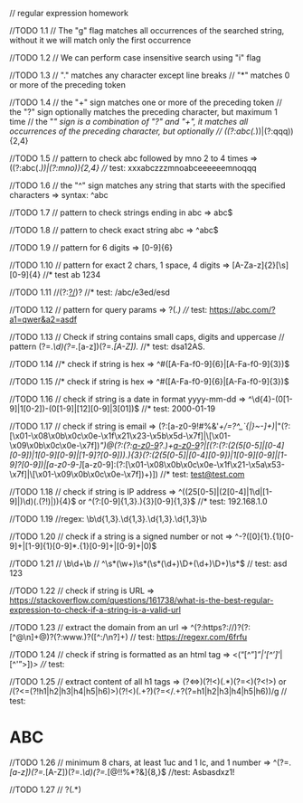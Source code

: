 // regular expression homework

//TODO 1.1
// The "g" flag matches all occurrences of the searched string, without it we will match only the first occurrence

//TODO 1.2
// We can perform case insensitive search using "i" flag

//TODO 1.3
// "." matches any character except line breaks
// "*" matches 0 or more of the preceding token

//TODO 1.4
// the "+" sign matches one or more of the preceding token
// the "?" sign optionally matches the preceding character, but maximum 1 time
// the "*" sign is a combination of  "?" and "+", it matches all occurrences of the preceding character, but optionally
// ((?:abc(.*))|(?:qqq)){2,4}

//TODO 1.5
// pattern to check abc followed by mno 2 to 4 times => ((?:abc(.*))|(?:mno)){2,4}
//* test: xxxabczzzmnoabceeeeeemnoqqq

//TODO 1.6
// the "^" sign matches any string that starts with the specified characters => syntax: ^abc

//TODO 1.7
// pattern to check strings ending in abc => abc$

//TODO 1.8
// pattern to check exact string abc => ^abc$

//TODO 1.9
// pattern for 6 digits => [0-9]{6}

//TODO 1.10
// pattern for exact 2 chars, 1 space, 4 digits => [A-Za-z]{2}[\s][0-9]{4}
//* test ab 1234

//TODO 1.11
//(?:[?/](.*))?
//* test: /abc/e3ed/esd

//TODO 1.12
// pattern for query params => \?(.*)
//* test: https://abc.com/?a1=qwer&a2=asdf

//TODO 1.13
// Check if string contains small caps, digits and uppercase
// pattern (?=.*\d)(?=.*[a-z])(?=.*[A-Z]).*
//* test:  dsa12AS.

//TODO 1.14
//* check if string is hex => ^#([A-Fa-f0-9]{6}|[A-Fa-f0-9]{3})$

//TODO 1.15
//* check if string is hex => ^#([A-Fa-f0-9]{6}|[A-Fa-f0-9]{3})$

//TODO 1.16
// check if string is a date in format yyyy-mm-dd => ^\d{4}-(0[1-9]|1[0-2])-(0[1-9]|[12][0-9]|3[01])$
//* test: 2000-01-19

//TODO 1.17
// check if string is email => (?:[a-z0-9!#$%&'*+/=?^_`{|}~-]+(?:\.[a-z0-9!#$%&'*+/=?^_`{|}~-]+)*|"(?:[\x01-\x08\x0b\x0c\x0e-\x1f\x21\x23-\x5b\x5d-\x7f]|\\[\x01-\x09\x0b\x0c\x0e-\x7f])*")@(?:(?:[a-z0-9](?:[a-z0-9-]*[a-z0-9])?\.)+[a-z0-9](?:[a-z0-9-]*[a-z0-9])?|\[(?:(?:(2(5[0-5]|[0-4][0-9])|1[0-9][0-9]|[1-9]?[0-9]))\.){3}(?:(2(5[0-5]|[0-4][0-9])|1[0-9][0-9]|[1-9]?[0-9])|[a-z0-9-]*[a-z0-9]:(?:[\x01-\x08\x0b\x0c\x0e-\x1f\x21-\x5a\x53-\x7f]|\\[\x01-\x09\x0b\x0c\x0e-\x7f])+)\])
//* test: test@test.com

//TODO 1.18 
// check if string is IP address => ^((25[0-5]|(2[0-4]|1\d|[1-9]|)\d)(\.(?!$)|$)){4}$ or ^(?:[0-9]{1,3}\.){3}[0-9]{1,3}$
//* test: 192.168.1.0

//TODO 1.19
//regex: \b\d{1,3}\.\d{1,3}\.\d{1,3}\.\d{1,3}\b

//TODO 1.20
// check if a string is a signed number or not => ^-?([0]{1}\.{1}[0-9]+|[1-9]{1}[0-9]*\.{1}[0-9]+|[0-9]+|0)$

//TODO 1.21
// \b\d+\b
// ^\s*(\w+)\s*\(\s*(\d+)\D+(\d+)\D+\)\s*$
// test: asd 123 

//TODO 1.22
// check if string is URL => https://stackoverflow.com/questions/161738/what-is-the-best-regular-expression-to-check-if-a-string-is-a-valid-url

//TODO 1.23
// extract the domain from an url => ^(?:https?:\/\/)?(?:[^@\n]+@)?(?:www\.)?([^:\/\n?]+)
// test: https://regexr.com/6frfu

//TODO 1.24
// check if string is formatted as an html tag => <(“[^”]*”|'[^’]*’|[^'”>])*>
//* test: <html>

//TODO 1.25
// extract content of all h1 tags => (?<=\>)(?!\<)(.*)(?=\<)(?<!\>) or /(?<=(?!h1|h2|h3|h4|h5|h6)\>)(?!\<)(.+?)(?=\<\/.+?(?=h1|h2|h3|h4|h5|h6))/g
// test: <h1>ABC</h1>

//TODO 1.26
// minimum 8 chars, at least 1uc and 1 lc, and 1 number => ^(?=.*[a-z])(?=.*[A-Z])(?=.*\d)(?=.*[@$!%*?&])[A-Za-z\d@$!%*?&]{8,}$
//test: Asbasdxz1!

//TODO 1.27
// \?(.*)